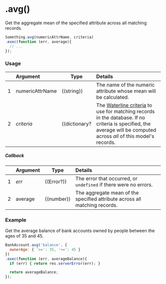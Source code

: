 # .avg()

Get the aggregate mean of the specified attribute across all matching records.

```javascript
Something.avg(numericAttrName, criteria)
.exec(function (err, average){
  // ...
});
```

### Usage

|   |     Argument        | Type                                         | Details                            |
|---|:--------------------|----------------------------------------------|:-----------------------------------|
| 1 |  numericAttrName    | ((string))                                   | The name of the numeric attribute whose mean will be calculated.
| 2 |  _criteria_         | ((dictionary?                                | The [Waterline criteria](http://sailsjs.com/documentation/concepts/models-and-orm/query-language) to use for matching records in the database. If no criteria is specified, the average will be computed across _all_ of this model's records.


##### Callback

|   |     Argument        | Type                | Details |
|---|:--------------------|---------------------|:---------------------------------------------------------------------------------|
| 1 |    _err_            | ((Error?))          | The error that occurred, or `undefined` if there were no errors.
| 2 |    average          | ((number))          | The aggregate mean of the specified attribute across all matching records.


### Example

Get the average balance of bank accounts owned by people between the ages of 35 and 45.

```javascript
BankAccount.avg('balance', {
  ownerAge: { '>=': 35, '<=': 45 }
})
.exec(function (err, averageBalance){
  if (err) { return res.serverError(err); }

  return averageBalance;
});
```


<docmeta name="displayName" value=".avg()">
<docmeta name="pageType" value="method">
